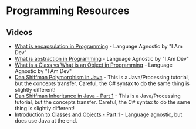 # Programming Resources

## Videos

- [What is encapsulation in Programming](https://www.youtube.com/watch?v=sNKKxc4QHqA) - Language Agnostic by "I Am Dev"   
- [What is abstraction in Programming](https://www.youtube.com/watch?v=L1-zCdrx8Lk) - Language Agnostic by "I Am Dev"
- [What is a Class vs What is an Object in Programming](https://www.youtube.com/watch?v=K8eOkzQ_o9w) - Language Agnostic by "I Am Dev"
- [Dan Shiffman Polymorphism in Java](https://www.youtube.com/watch?v=qqYOYIVrso0) - This is a Java/Processing tutorial, but the concepts transfer. Careful, the C# syntax to do the same thing is slightly different!
- [Dan Shiffman Inheritance in Java - Part 1](https://www.youtube.com/watch?v=e6eXD8DHc_A) - This is a Java/Processing tutorial, but the concepts transfer. Careful, the C# syntax to do the same thing is slightly different!
- [Introduction to Classes and Objects - Part 1](https://www.youtube.com/watch?v=8yjkWGRlUmY) - Language agnostic, but does use Java at the end.
